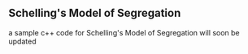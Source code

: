 ## Schelling's Model of Segregation 
a sample c++ code for Schelling's Model of Segregation 
will soon be updated
